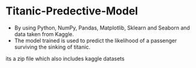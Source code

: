# Titanic-Predective-Model

- By using Python, NumPy, Pandas, Matplotlib, Sklearn and Seaborn and data taken from Kaggle.
- The model trained is used to predict the likelihood of a passenger surviving the sinking of titanic.

its a zip file which also includes kaggle datasets
